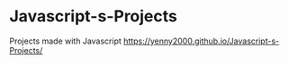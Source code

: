 # Javascript-s-Projects
Projects made with Javascript
https://yenny2000.github.io/Javascript-s-Projects/ 
